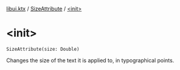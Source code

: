 [libui.ktx](../index.md) / [SizeAttribute](index.md) / [&lt;init&gt;](./-init-.md)

# &lt;init&gt;

`SizeAttribute(size: Double)`

Changes the size of the text it is applied to, in typographical points.

